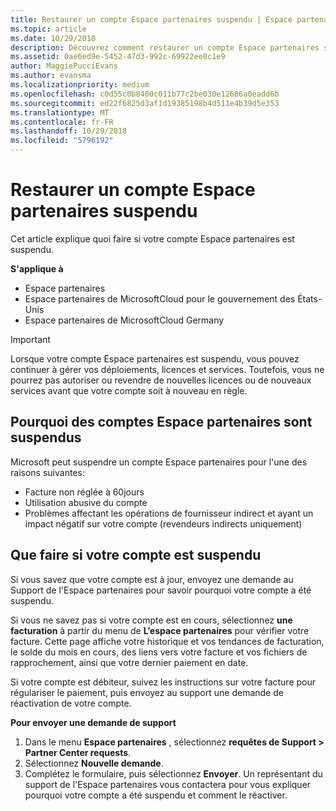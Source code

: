 ```yaml
---
title: Restaurer un compte Espace partenaires suspendu | Espace partenaires
ms.topic: article
ms.date: 10/29/2018
description: Découvrez comment restaurer un compte Espace partenaires suspendu, pourquoi un compte peut être suspendu et comment utiliser votre compte pendant la suspension.
ms.assetid: 0ae6ed9e-5452-47d3-992c-69922ee0c1e9
author: MaggiePucciEvans
ms.author: evansma
ms.localizationpriority: medium
ms.openlocfilehash: c0d55c0b8400c011b77c2be030e12686a0eadd6b
ms.sourcegitcommit: ed22f6825d3af1d19385198b4d511e4b39d5e353
ms.translationtype: MT
ms.contentlocale: fr-FR
ms.lasthandoff: 10/29/2018
ms.locfileid: "5796192"
---
```

# <a name="restore-a-suspended-partner-center-account"></a>Restaurer un compte Espace partenaires suspendu

Cet article explique quoi faire si votre compte Espace partenaires est suspendu.

**S'applique à**

-  Espace partenaires
-  Espace partenaires de MicrosoftCloud pour le gouvernement des États-Unis
-  Espace partenaires de MicrosoftCloud Germany

> [!IMPORTANT]  
> Lorsque votre compte Espace partenaires est suspendu, vous pouvez continuer à gérer vos déploiements, licences et services. Toutefois, vous ne pourrez pas autoriser ou revendre de nouvelles licences ou de nouveaux services avant que votre compte soit à nouveau en règle.

## <a name="why-partner-center-accounts-are-suspended"></a>Pourquoi des comptes Espace partenaires sont suspendus

Microsoft peut suspendre un compte Espace partenaires pour l'une des raisons suivantes:

- Facture non réglée à 60jours 
- Utilisation abusive du compte
- Problèmes affectant les opérations de fournisseur indirect et ayant un impact négatif sur votre compte (revendeurs indirects uniquement)

## <a name="what-to-do-if-your-account-is-suspended"></a>Que faire si votre compte est suspendu

Si vous savez que votre compte est à jour, envoyez une demande au Support de l'Espace partenaires pour savoir pourquoi votre compte a été suspendu. 

Si vous ne savez pas si votre compte est en cours, sélectionnez **une facturation** à partir du menu de **L’espace partenaires** pour vérifier votre facture. Cette page affiche votre historique et vos tendances de facturation, le solde du mois en cours, des liens vers votre facture et vos fichiers de rapprochement, ainsi que votre dernier paiement en date.

Si votre compte est débiteur, suivez les instructions sur votre facture pour régulariser le paiement, puis envoyez au support une demande de réactivation de votre compte. 

**Pour envoyer une demande de support**

1.  Dans le menu **Espace partenaires** , sélectionnez **requêtes de Support > Partner Center requests**.
2.  Sélectionnez **Nouvelle demande**. 
3.  Complétez le formulaire, puis sélectionnez **Envoyer**. Un représentant du support de l'Espace partenaires vous contactera pour vous expliquer pourquoi votre compte a été suspendu et comment le réactiver.



